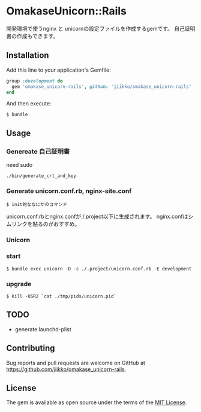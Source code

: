 # OmakaseUnicorn::Rails

開発環境で使うnginx と unicornの設定ファイルを作成するgemです。
自己証明書の作成もできます。

## Installation

Add this line to your application's Gemfile:

```ruby
group :development do
  gem 'omakase_unicorn-rails', github: 'jiikko/omakase_unicorn-rails'
end
```

And then execute:

    $ bundle

## Usage

### Genereate 自己証明書
need sudo
```shell
./bin/generate_crt_and_key
```

### Generate unicorn.conf.rb, nginx-site.conf
```shell
$ init的ななにかのコマンド
```
unicorn.conf.rbとnginx.confが./.project以下に生成されます。
nginx.confはシムリンクを貼るのがおすすめ。

### Unicorn
### start
```
$ bundle exec unicorn -D -c ./.project/unicorn.conf.rb -E development
```
### upgrade
```shell
$ kill -USR2 `cat ./tmp/pids/unicorn.pid`
```

## TODO
* generate launchd-plist


## Contributing

Bug reports and pull requests are welcome on GitHub at https://github.com/jiikko/omakase_unicorn-rails.


## License

The gem is available as open source under the terms of the [MIT License](http://opensource.org/licenses/MIT).

